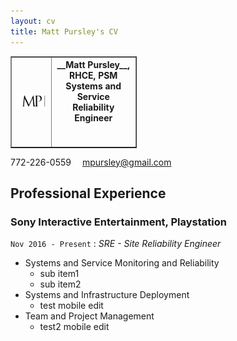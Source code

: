 ```yaml
---
layout: cv
title: Matt Pursley's CV
---
```


<table style="width:40%" border="1">
  <tr>
    <th><img src="assets/matt pursley resume logo v2 cropped.png" width="200"></th>
    <th>__Matt Pursley__, RHCE, PSM<br>Systems and Service Reliability Engineer<br><br><br></th> 
  </tr>
</table>

  
<div id="webaddress">
<i class="fi-telephone"></i>
772-226-0559
<i class="fi-mail" style="margin-left:1em"></i>
<a href="mpursley@gmail.com">mpursley@gmail.com</a>
</div>

## Professional Experience

### __Sony Interactive Entertainment, Playstation__
```Nov 2016 - Present``` : _SRE - Site Reliability Engineer_

* Systems and Service Monitoring and Reliability
  * sub item1
  * sub item2
* Systems and Infrastructure Deployment
  * test mobile edit
* Team and Project Management
  * test2 mobile edit
